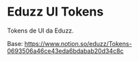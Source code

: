 # Eduzz UI Tokens

Tokens de UI da Eduzz.

Base:
https://www.notion.so/eduzz/Tokens-0693506a46ce43eda6bdabab20d34c8c